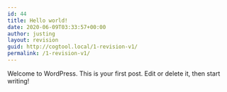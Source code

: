 ```yaml
---
id: 44
title: Hello world!
date: 2020-06-09T03:33:57+00:00
author: justing
layout: revision
guid: http://cogtool.local/1-revision-v1/
permalink: /1-revision-v1/
---
```

Welcome to WordPress. This is your first post. Edit or delete it, then start writing!